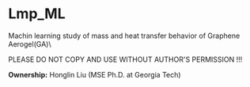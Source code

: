 # Lmp_ML
Machin learning study of mass and heat transfer behavior of Graphene Aerogel(GA)\\

PLEASE DO NOT COPY AND USE WITHOUT AUTHOR'S PERMISSION !!!

**Ownership:** Honglin Liu (MSE Ph.D. at Georgia Tech)

